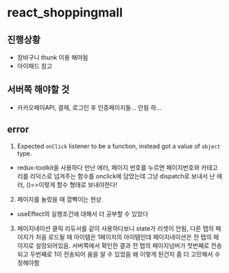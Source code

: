 # react_shoppingmall

## 진행상황

- 장바구니 thunk 이용 해야됨
- 아이패드 참고

## 서버쪽 해야할 것

- 카카오페이API, 결제, 로그인 후 인증페이지들... 안됨 하...

## error

1. Expected `onClick` listener to be a function, instead got a value of `object` type.

- redux-toolkit을 사용하다 만난 에러, 페이지 번호를 누르면 페이지번호와 카테고리를 리덕스로 넘겨주는 함수를 onclick에 담았는데 그냥 dispatch로 보내서 난 에러, ()=>이렇게 함수 형태로 보내야한다!

2. 페이지를 눌렀을 때 깜빡이는 현상

- useEffect의 실행조건에 대해서 더 공부할 수 있었다

3. 페이지네이션 클릭 리듀서를 같이 사용하다보니 state가 리셋이 안됨, 다른 탭의 페이지가 처음 로드될 때 아이템은 1페이지의 아이템인데 페이지네이션은 전 탭의 페이지로 설정되어있음. 서버쪽에서 확인한 결과 전 탭의 페이지넘버가 첫번째로 전송되고 두번째로 1이 전송되어 옴을 알 수 있었음 왜 이렇게 된건지 좀 더 고민해서 수정해야함
